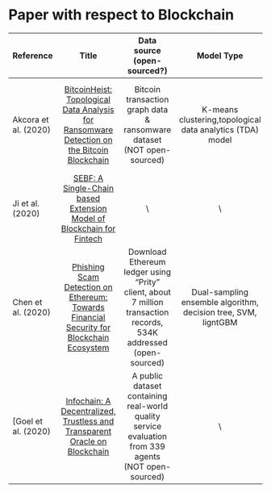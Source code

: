 # Paper with respect to Blockchain

| Reference | Title | Data source (open-sourced?) | Model Type | Measurement & Performance | Time Span | Primary Research Problem | CS or Eco |
| --------------- | :-----------: | :-----------: | :-----------: | :--------------: | :-----------: | :-----------: | :--------------: |
| Akcora et al. (2020) | [BitcoinHeist: Topological Data Analysis for Ransomware Detection on the Bitcoin Blockchain](https://arxiv.org/abs/1906.07852) | Bitcoin transaction graph data & ransomware dataset (NOT open-sourced) | K-means clustering,topological data analytics (TDA) model | Filtered out 3211 suspicious addresses (92 of them is ransomware address) | -/01/2009- -/12/2018 | 1. detect payments to addresses belong to ransomwares 2. predicting emergence of new ransomware | CS| 
| Ji et al. (2020) | [SEBF: A Single-Chain based Extension Model of Blockchain for Fintech](https://www.ijcai.org/Proceedings/2020/620) | \ | \ | Compared with traditional blockchain, ours significantly reduced the SPV verification time | \ | Single-chain deal with multiple data types | CS |
| Chen et al. (2020) | [Phishing Scam Detection on Ethereum: Towards Financial Security for Blockchain Ecosystem](https://www.researchgate.net/publication/342800278_Phishing_Scam_Detection_on_Ethereum_Towards_Financial_Security_for_Blockchain_Ecosystem) | Download Ethereum ledger using “Prity” client, about 7 million transaction records, 534K addressed (open-sourced) | Dual-sampling ensemble algorithm, decision tree, SVM, ligntGBM | After combination, the performance of each base model was improved significantly Precision:SVM:0%--22% DT: 5%--72% lightGBM: 5%--81% | Beginning -03/01/2019 | Leverage the features of blockchain transaction records to detect phishing accounts | CS |
| [Goel et al. (2020) | [Infochain: A Decentralized, Trustless and Transparent Oracle on Blockchain](https://www.ijcai.org/Proceedings/2020/635) | A public dataset containing real-world quality service evaluation from 339 agents (NOT open-sourced) | \ | \ | \ | Identify two biggest challenges in building decentralized, trustless, and transparent third-parity on blockchain | CS |
